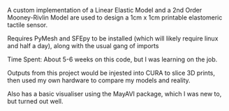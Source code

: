 A custom implementation of a Linear Elastic Model and a 2nd Order Mooney-Rivlin Model are used to design a 1cm x 1cm printable elastomeric tactile sensor. 

Requires PyMesh and SFEpy to be installed (which will likely require linux and half a day), along with the usual gang of imports

Time Spent: About 5-6 weeks on this code, but I was learning on the job.

Outputs from this project would be injested into CURA to slice 3D prints, then used my own hardware to compare my models and reality. 

Also has a basic visualiser using the MayAVI package, which I was new to, but turned out well.




